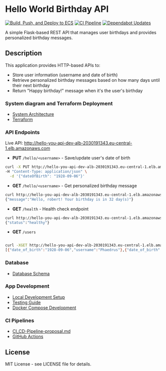 # Hello World Birthday API

[![Build, Push, and Deploy to ECS](https://github.com/diogo-pessoa/hello-you-api/actions/workflows/docker-image.yml/badge.svg)](https://github.com/diogo-pessoa/hello-you-api/actions/workflows/docker-image.yml)
[![CI Pipeline](https://github.com/diogo-pessoa/hello-you-api/actions/workflows/ci.yml/badge.svg)](https://github.com/diogo-pessoa/hello-you-api/actions/workflows/ci.yml)
[![Dependabot Updates](https://github.com/diogo-pessoa/hello-you-api/actions/workflows/dependabot/dependabot-updates/badge.svg)](https://github.com/diogo-pessoa/hello-you-api/actions/workflows/dependabot/dependabot-updates)

A simple Flask-based REST API that manages user birthdays and provides personalized birthday messages.

## Description

This application provides HTTP-based APIs to:

- Store user information (username and date of birth)
- Retrieve personalized birthday messages based on how many days until their next birthday
- Return "Happy birthday!" message when it's the user's birthday

### System diagram and Terraform Deployment

- [System Architecture](docs/system_diagram.md)
- [Terraform](Terraform/README.md)

### API Endpoints

Live API: http://hello-you-api-dev-alb-2030191343.eu-central-1.elb.amazonaws.com

- **PUT** `/hello/<username>` - Save/update user's date of birth
```bash 
curl -X PUT http://hello-you-api-dev-alb-2030191343.eu-central-1.elb.amazonaws.com/hello/Phaedrus \
-H "Content-Type: application/json" \
  -d '{"dateOfBirth": "1928-09-06"}'
````
- **GET** `/hello/<username>` - Get personalized birthday message
```bash 
curl http://hello-you-api-dev-alb-2030191343.eu-central-1.elb.amazonaws.com/hello/Phaedrus
{"message":"Hello, robert! Your birthday is in 32 day(s)"}

````
- **GET** `/health` - Health check endpoint
```bash 
curl http://hello-you-api-dev-alb-2030191343.eu-central-1.elb.amazonaws.com/health
{"status":"healthy"}
````

- **GET** `/users`

```bash

curl -XGET http://hello-you-api-dev-alb-2030191343.eu-central-1.elb.amazonaws.com/users
[{"date_of_birth":"1928-09-06","username":"Phaedrus"},{"date_of_birth":"1928-09-06","username":"robert"}]
```

### Database

- ️[Database Schema](docs/db.md)

### App Development

- [Local Development Setup](docs/local_development.md)
- [Testing Guide](docs/local_testing.md)
- [Docker Compose Development](docs/run-local-dev.md)

### CI Pipelines

- [CI_CD-Pipeline-proposal.md](docs/CI_CD-Pipeline-proposal.md)
- [GitHub Actions](.github/workflows)

## License

MIT License - see LICENSE file for details.

